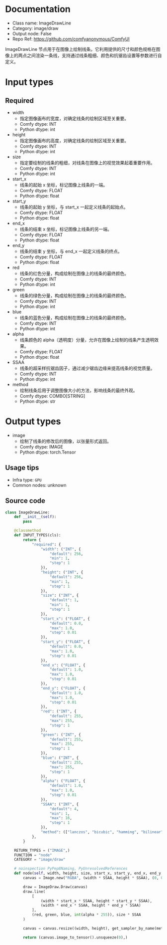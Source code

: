 
# Documentation
- Class name: ImageDrawLine
- Category: image/draw
- Output node: False
- Repo Ref: https://github.com/comfyanonymous/ComfyUI

ImageDrawLine 节点用于在图像上绘制线条。它利用提供的尺寸和颜色规格在图像上的两点之间渲染一条线，支持通过线条粗细、颜色和抗锯齿设置等参数进行自定义。

# Input types
## Required
- width
    - 指定图像画布的宽度，对确定线条的绘制区域至关重要。
    - Comfy dtype: INT
    - Python dtype: int
- height
    - 指定图像画布的高度，对确定线条的绘制区域至关重要。
    - Comfy dtype: INT
    - Python dtype: int
- size
    - 指定要绘制的线条的粗细，对线条在图像上的视觉效果起着重要作用。
    - Comfy dtype: INT
    - Python dtype: int
- start_x
    - 线条的起始 x 坐标，标记图像上线条的一端。
    - Comfy dtype: FLOAT
    - Python dtype: float
- start_y
    - 线条的起始 y 坐标，与 start_x 一起定义线条的起始点。
    - Comfy dtype: FLOAT
    - Python dtype: float
- end_x
    - 线条的结束 x 坐标，标记图像上线条的另一端。
    - Comfy dtype: FLOAT
    - Python dtype: float
- end_y
    - 线条的结束 y 坐标，与 end_x 一起定义线条的终点。
    - Comfy dtype: FLOAT
    - Python dtype: float
- red
    - 线条的红色分量，构成绘制在图像上的线条的最终颜色。
    - Comfy dtype: INT
    - Python dtype: int
- green
    - 线条的绿色分量，构成绘制在图像上的线条的最终颜色。
    - Comfy dtype: INT
    - Python dtype: int
- blue
    - 线条的蓝色分量，构成绘制在图像上的线条的最终颜色。
    - Comfy dtype: INT
    - Python dtype: int
- alpha
    - 线条颜色的 alpha（透明度）分量，允许在图像上绘制的线条产生透明效果。
    - Comfy dtype: FLOAT
    - Python dtype: float
- SSAA
    - 线条的超采样抗锯齿因子，通过减少锯齿边缘来提高线条的视觉质量。
    - Comfy dtype: INT
    - Python dtype: int
- method
    - 绘制线条后用于调整图像大小的方法，影响线条的最终外观。
    - Comfy dtype: COMBO[STRING]
    - Python dtype: str

# Output types
- image
    - 绘制了线条的修改后的图像，以张量形式返回。
    - Comfy dtype: IMAGE
    - Python dtype: torch.Tensor


## Usage tips
- Infra type: `GPU`
- Common nodes: unknown


## Source code
```python
class ImageDrawLine:
    def __init__(self):
        pass

    @classmethod
    def INPUT_TYPES(cls):
        return {
            "required": {
                "width": ("INT", {
                    "default": 256,
                    "min": 1,
                    "step": 1
                }),
                "height": ("INT", {
                    "default": 256,
                    "min": 1,
                    "step": 1
                }),
                "size": ("INT", {
                    "default": 1,
                    "min": 1,
                    "step": 1
                }),
                "start_x": ("FLOAT", {
                    "default": 0.0,
                    "max": 1.0,
                    "step": 0.01
                }),
                "start_y": ("FLOAT", {
                    "default": 0.0,
                    "max": 1.0,
                    "step": 0.01
                }),
                "end_x": ("FLOAT", {
                    "default": 1.0,
                    "max": 1.0,
                    "step": 0.01
                }),
                "end_y": ("FLOAT", {
                    "default": 1.0,
                    "max": 1.0,
                    "step": 0.01
                }),
                "red": ("INT", {
                    "default": 255,
                    "max": 255,
                    "step": 1
                }),
                "green": ("INT", {
                    "default": 255,
                    "max": 255,
                    "step": 1
                }),
                "blue": ("INT", {
                    "default": 255,
                    "max": 255,
                    "step": 1
                }),
                "alpha": ("FLOAT", {
                    "default": 1.0,
                    "max": 1.0,
                    "step": 0.01
                }),
                "SSAA": ("INT", {
                    "default": 4,
                    "min": 1,
                    "max": 16,
                    "step": 1
                }),
                "method": (["lanczos", "bicubic", "hamming", "bilinear", "box", "nearest"],),
            },
        }

    RETURN_TYPES = ("IMAGE",)
    FUNCTION = "node"
    CATEGORY = "image/draw"

    # noinspection PyPep8Naming, PyUnresolvedReferences
    def node(self, width, height, size, start_x, start_y, end_x, end_y, red, green, blue, alpha, SSAA, method):
        canvas = Image.new("RGBA", (width * SSAA, height * SSAA), (0, 0, 0, 0))

        draw = ImageDraw.Draw(canvas)
        draw.line(
            [
                (width * start_x * SSAA, height * start_y * SSAA),
                (width * end_x * SSAA, height * end_y * SSAA)
            ],
            (red, green, blue, int(alpha * 255)), size * SSAA
        )

        canvas = canvas.resize((width, height), get_sampler_by_name(method))

        return (canvas.image_to_tensor().unsqueeze(0),)

```
